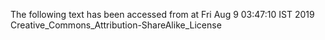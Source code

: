 The following text has been accessed from at Fri Aug 9 03:47:10 IST 2019
Creative_Commons_Attribution-ShareAlike_License
